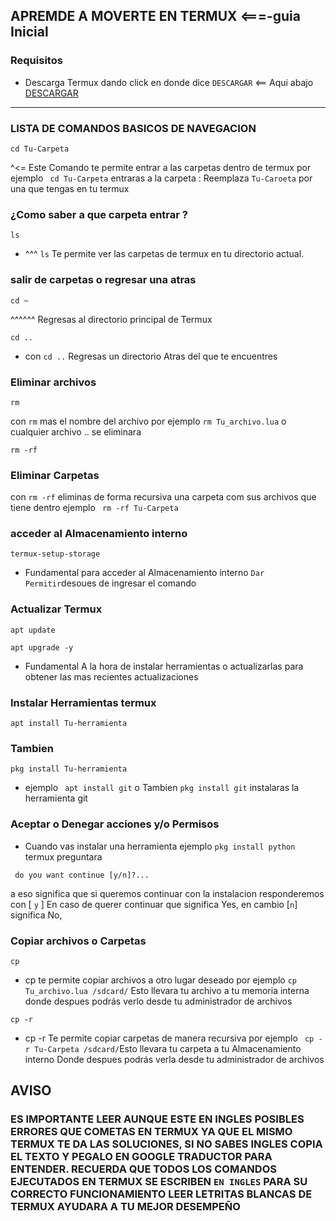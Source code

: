 ## APREMDE A MOVERTE EN TERMUX <===-guia Inicial

### Requisitos
* Descarga Termux dando click en donde dice `DESCARGAR` <== Aqui abajo
[DESCARGAR](https://f-droid.org/repo/com.termux_118.apk)
________________________________________________________________________

### LISTA DE COMANDOS BASICOS DE NAVEGACION

```
cd Tu-Carpeta
```
^<= Este Comando te permite entrar a las carpetas dentro de termux
por ejemplo ` cd Tu-Carpeta` entraras a la carpeta : Reemplaza `Tu-Caroeta` por una que tengas en tu termux

### ¿Como saber a que carpeta entrar ?

```
ls
```
* ^^^ `ls` Te permite ver las carpetas de termux en tu directorio actual.

### salir de carpetas o regresar una atras 

```
cd ~
```
^^^^^^ Regresas al directorio principal de Termux 

```
cd ..
```
* con `cd ..` Regresas un directorio Atras del que te encuentres 

### Eliminar archivos

```
rm
```
con `rm` mas el nombre del archivo por ejemplo `rm Tu_archivo.lua` o cualquier archivo .. se eliminara

```
rm -rf 
```
### Eliminar Carpetas
con `rm -rf` eliminas de forma recursiva una carpeta com sus archivos que tiene dentro
ejemplo ` rm -rf Tu-Carpeta`

### acceder al Almacenamiento interno

```
termux-setup-storage
```
* Fundamental para acceder al Almacenamiento interno `Dar Permitir`desoues de ingresar el comando

### Actualizar Termux
```
apt update
```
```
apt upgrade -y
```
* Fundamental A la hora de instalar herramientas o actualizarlas para obtener las mas recientes actualizaciones
### Instalar Herramientas termux 

```
apt install Tu-herramienta
```
### Tambien 
```
pkg install Tu-herramienta
```
* ejemplo ` apt install git` o Tambien `pkg install git` instalaras la herramienta git

### Aceptar o Denegar acciones y/o Permisos

* Cuando vas instalar una herramienta ejemplo `pkg install python` termux preguntara

` do you want continue [y/n]?...`

a eso significa que si queremos continuar con la instalacion 
responderemos con [ `y` ] En caso de querer continuar
que significa Yes, en cambio [`n`] significa No, 

### Copiar archivos o Carpetas 

```
cp
```
* cp  te permite copiar archivos a otro lugar deseado por ejemplo `cp Tu_archivo.lua /sdcard/` Esto llevara tu archivo a tu memoria interna donde despues podrás verlo desde tu administrador de archivos 
```
cp -r
```
* cp -r  Te permite copiar carpetas de manera recursiva por ejemplo ` cp -r Tu-Carpeta /sdcard/`Esto llevara tu carpeta a tu Almacenamiento interno Donde despues podrás verla desde tu administrador de archivos

## AVISO
### ES IMPORTANTE LEER AUNQUE ESTE EN INGLES POSIBLES ERRORES QUE COMETAS EN TERMUX YA QUE EL MISMO TERMUX TE DA LAS SOLUCIONES, SI NO SABES INGLES COPIA EL TEXTO Y PEGALO EN GOOGLE TRADUCTOR PARA ENTENDER. RECUERDA QUE TODOS LOS COMANDOS EJECUTADOS EN TERMUX SE ESCRIBEN `EN INGLES` PARA SU CORRECTO FUNCIONAMIENTO LEER LETRITAS BLANCAS DE TERMUX AYUDARA A TU MEJOR DESEMPEÑO




